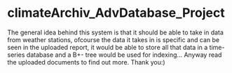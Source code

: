 # climateArchiv_AdvDatabase_Project

The general idea behind this system is that it should be able to take in data from weather stations, ofcourse the data it takes in is specific and can be seen in the uploaded report, it would be able to store all that data in a time-series database and a B+- tree would be used for indexing... Anyway read the uploaded documents to find out more.
Thank you:)
